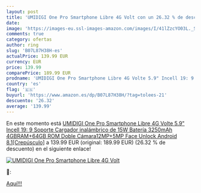 ```yaml
---
layout: post
title: 'UMIDIGI One Pro Smartphone Libre 4G Volt con un 26.32 % de descuento'
date: 
image: 'https://images-eu.ssl-images-amazon.com/images/I/41lZzcYO03L._SL200_.jpg'
comments: true
category: ofertas
author: ring
slug: 'B07L87H38H-es'
actualPrice: 139.99 EUR
currency: EUR
price: 139.99
comparePrice: 189.99 EUR
prodname: 'UMIDIGI One Pro Smartphone Libre 4G Volte 5.9" Incell 19: 9 Soporte Cargador inalámbrico de 15W Batería 3250mAh 4GBRAM+64GB ROM Doble Cámara12MP+5MP Face Unlock Android 8.1[Crepúsculo]'
country: 'es'
flag: '🇪🇸'
buyurl: 'https://www.amazon.es/dp/B07L87H38H/?tag=tolees-21'
descuento: '26.32'
average: '139.99'
---
```


En este momento está [UMIDIGI One Pro Smartphone Libre 4G Volte 5.9" Incell 19: 9 Soporte Cargador inalámbrico de 15W Batería 3250mAh 4GBRAM+64GB ROM Doble Cámara12MP+5MP Face Unlock Android 8.1[Crepúsculo]](https://www.amazon.es/dp/B07L87H38H/?tag=tolees-21) a 139.99 EUR (original: 189.99 EUR) (26.32 %  de descuento) en el siguiente enlace!

[![UMIDIGI One Pro Smartphone Libre 4G Volt](https://images-eu.ssl-images-amazon.com/images/I/41lZzcYO03L._SL200_.jpg)](https://www.amazon.es/dp/B07L87H38H/?tag=tolees-21)

🔎:


[Aquí!!!](https://www.amazon.es/dp/B07L87H38H/?tag=tolees-21)
